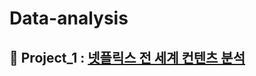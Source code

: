 # Data-analysis

## 🎥 Project_1 : [넷플릭스 전 세계 컨텐츠 분석](https://github.com/DHKim95/Data-analysis/tree/main/Project)

